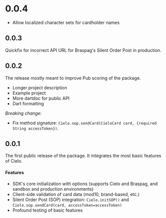 # 0.0.4

- Allow localized character sets for cardholder names

## 0.0.3

Quickfix for incorrect API URL for Braspag's Silent Order Post in production.

## 0.0.2

The release mostly meant to improve Pub scoring of the package.

- Longer project description
- Example project
- More dartdoc for public API
- Dart formatting

*Breaking change:* 
- Fix method signature: `Cielo.sop.sendCard(CieloCard card, {required String accessToken})`.

## 0.0.1

The first public release of the package.
It integrates the most basic features of Cielo.

#### Features
- SDK's core initialization with options (supports Cielo and Braspag, and sandbox and production environments)
- Client-side validation of card data (mod10, brand-based, etc.)
- Silent Order Post (SOP) integration: `Cielo.initSOP()` and `Cielo.sop.sendCard(card, accessToken=accessToken)`
- Profound testing of basic features

